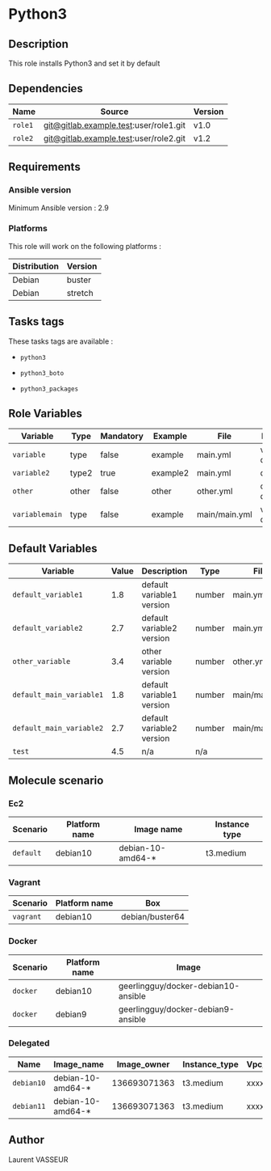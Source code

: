 Python3
===========

Description
-----------

This role installs Python3 and set it by default

Dependencies
-----------

Name | Source | Version |
--- | --- | --- |
```role1``` | git@gitlab.example.test:user/role1.git | v1.0 |
```role2``` | git@gitlab.example.test:user/role2.git | v1.2 |

Requirements
-------------

### Ansible version

Minimum Ansible version : 2.9

### Platforms

This role will work on the following platforms :

Distribution | Version |
--- | --- |
Debian | buster |
Debian | stretch |

Tasks tags
--------------

These tasks tags are available :

* ``python3``

* ``python3_boto``

* ``python3_packages``

Role Variables
--------------

Variable | Type | Mandatory |  Example | File | Description
--- | --- | --- | --- | --- | --- |
`variable`  | type | false | example | main.yml |  variable description |
`variable2`  | type2 | true | example2 | main.yml |  description2 |
`other`  | other | false | other | other.yml |  other description |
`variablemain`  | type | false | example | main/main.yml |  variable description |


Default Variables
------------------

Variable | Value | Description | Type | File
--- | --- | --- | --- | --- |
``default_variable1`` | 1.8 | default variable1 version | number | main.yml
``default_variable2`` | 2.7 | default variable2 version | number | main.yml
``other_variable`` | 3.4 | other variable version | number | other.yml
``default_main_variable1`` | 1.8 | default variable1 version | number | main/main.yml
``default_main_variable2`` | 2.7 | default variable2 version | number | main/main.yml
``test`` | 4.5 | n/a | n/a | 

Molecule scenario
------------------

### Ec2
Scenario | Platform name | Image name | Instance type |
--- | --- | --- | --- | 
``default`` | debian10 | debian-10-amd64-* | t3.medium




### Vagrant

Scenario | Platform name | Box |
--- | --- | --- | 
``vagrant`` | debian10 | debian/buster64 |`


### Docker

Scenario | Platform name | Image |
--- | --- | --- | 
``docker`` | debian10 | geerlingguy/docker-debian10-ansible | 
``docker`` | debian9 | geerlingguy/docker-debian9-ansible |

### Delegated

| Name | Image_name | Image_owner | Instance_type | Vpc_subnet_id 
| ---| ---| ---| ---| ---
|```debian10```|debian-10-amd64-*|136693071363|t3.medium|xxxxxxxxxxx
|```debian11```|debian-10-amd64-*|136693071363|t3.medium|xxxxxxxxxxx





Author
-------

Laurent VASSEUR
